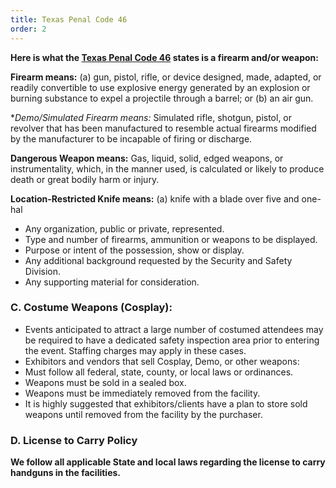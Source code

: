 ```yaml
---
title: Texas Penal Code 46
order: 2
---
```


**Here is what the [Texas Penal Code 46](https://statutes.capitol.texas.gov/Docs/PE/htm/PE.46.htm) states is a firearm and/or weapon:**

**Firearm means:** (a) gun, pistol, rifle, or device designed, made, adapted, or readily convertible to use explosive energy generated by an explosion or burning substance to expel a projectile through a barrel; or (b) an air gun.

**Demo/Simulated Firearm means:* Simulated rifle, shotgun, pistol, or revolver that has been manufactured to resemble actual firearms modified by the manufacturer to be incapable of firing or discharge.

**Dangerous Weapon means:** Gas, liquid, solid, edged weapons, or instrumentality, which, in the manner used, is calculated or likely to produce death or great bodily harm or injury.

**Location-Restricted Knife means:** (a) knife with a blade over five and one-hal		 	

- Any organization, public or private, represented.	
- Type and number of firearms, ammunition or weapons to be displayed.	
- Purpose or intent of the possession, show or display.	
- Any additional background requested by the Security and Safety Division.	
- Any supporting material for consideration.
					
### C. Costume Weapons (Cosplay):

- Events anticipated to attract a large number of costumed attendees may be required to have a dedicated safety inspection area prior to entering the event. Staffing charges may apply in these cases.
- Exhibitors and vendors that sell Cosplay, Demo, or other weapons:
 - Must follow all federal, state, county, or local laws or ordinances.
 - Weapons must be sold in a sealed box.
 - Weapons must be immediately removed from the facility.
 - It is highly suggested that exhibitors/clients have a plan to store sold weapons until removed from the facility by the purchaser. 

### D. License to Carry Policy

**We follow all applicable State and local laws regarding the license to carry handguns in the facilities.** 